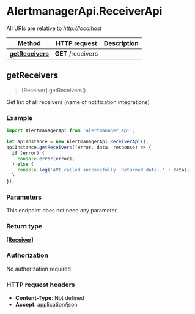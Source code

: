 # AlertmanagerApi.ReceiverApi

All URIs are relative to *http://localhost*

Method | HTTP request | Description
------------- | ------------- | -------------
[**getReceivers**](ReceiverApi.md#getReceivers) | **GET** /receivers | 



## getReceivers

> [Receiver] getReceivers()



Get list of all receivers (name of notification integrations)

### Example

```javascript
import AlertmanagerApi from 'alertmanager_api';

let apiInstance = new AlertmanagerApi.ReceiverApi();
apiInstance.getReceivers((error, data, response) => {
  if (error) {
    console.error(error);
  } else {
    console.log('API called successfully. Returned data: ' + data);
  }
});
```

### Parameters

This endpoint does not need any parameter.

### Return type

[**[Receiver]**](Receiver.md)

### Authorization

No authorization required

### HTTP request headers

- **Content-Type**: Not defined
- **Accept**: application/json


